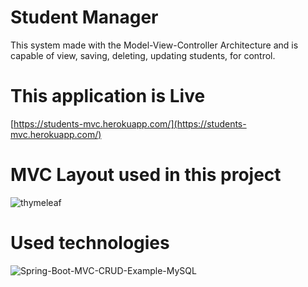 # Student Manager

This system made with the Model-View-Controller Architecture and is capable of view, saving, deleting, updating
students, for control.

# This application is Live

[https://students-mvc.herokuapp.com/](https://students-mvc.herokuapp.com/)

# MVC Layout used in this project

![thymeleaf](https://user-images.githubusercontent.com/107776531/209475712-b833cd15-2729-4623-95d4-bc5313e4c24b.png)

# Used technologies

![Spring-Boot-MVC-CRUD-Example-MySQL](https://user-images.githubusercontent.com/107776531/209475853-001aaac7-f59d-4fb6-a055-ad92b8fd72b4.png)
